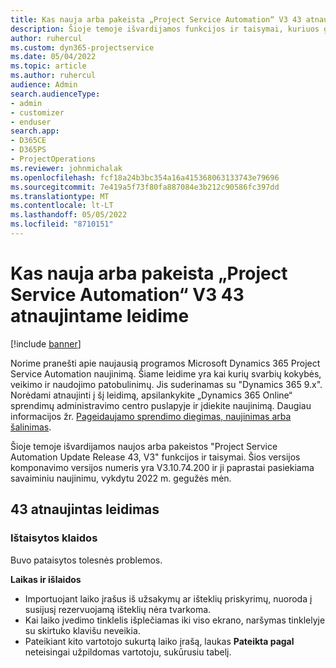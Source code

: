 ```yaml
---
title: Kas nauja arba pakeista „Project Service Automation“ V3 43 atnaujintame leidime
description: Šioje temoje išvardijamos funkcijos ir taisymai, kuriuos galima rasti 43 naujinimo leidime Microsoft Dynamics 365 Project Service Automation, V3.
author: ruhercul
ms.custom: dyn365-projectservice
ms.date: 05/04/2022
ms.topic: article
ms.author: ruhercul
audience: Admin
search.audienceType:
- admin
- customizer
- enduser
search.app:
- D365CE
- D365PS
- ProjectOperations
ms.reviewer: johnmichalak
ms.openlocfilehash: fcf18a24b3bc354a16a415368063133743e79696
ms.sourcegitcommit: 7e419a5f73f80fa887084e3b212c90586fc397dd
ms.translationtype: MT
ms.contentlocale: lt-LT
ms.lasthandoff: 05/05/2022
ms.locfileid: "8710151"
---
```

# <a name="whats-new-or-changed-in-project-service-automation-update-release-43-v3"></a>Kas nauja arba pakeista „Project Service Automation“ V3 43 atnaujintame leidime

[!include [banner](../includes/psa-now-project-operations.md)]

Norime pranešti apie naujausią programos Microsoft Dynamics 365 Project Service Automation naujinimą. Šiame leidime yra kai kurių svarbių kokybės, veikimo ir naudojimo patobulinimų. Jis suderinamas su "Dynamics 365 9.x". Norėdami atnaujinti į šį leidimą, apsilankykite „Dynamics 365 Online“ sprendimų administravimo centro puslapyje ir įdiekite naujinimą. Daugiau informacijos žr. [Pageidaujamo sprendimo diegimas, naujinimas arba šalinimas](/power-platform/admin/install-remove-preferred-solution).

Šioje temoje išvardijamos naujos arba pakeistos "Project Service Automation Update Release 43, V3" funkcijos ir taisymai. Šios versijos komponavimo versijos numeris yra V3.10.74.200 ir ji paprastai pasiekiama savaiminiu naujinimu, vykdytu 2022 m. gegužės mėn.

## <a name="update-release-43"></a>43 atnaujintas leidimas

### <a name="bug-fixes"></a>Ištaisytos klaidos

Buvo pataisytos tolesnės problemos.


**Laikas ir išlaidos**

- Importuojant laiko įrašus iš užsakymų ar išteklių priskyrimų, nuoroda į susijusį rezervuojamą išteklių nėra tvarkoma.
- Kai laiko įvedimo tinklelis išplečiamas iki viso ekrano, naršymas tinklelyje su skirtuko klavišu neveikia.
- Pateikiant kito vartotojo sukurtą laiko įrašą, laukas **Pateikta pagal** neteisingai užpildomas vartotoju, sukūrusiu tabelį.
